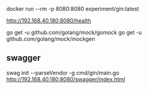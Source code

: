 

docker run --rm -p 8080:8080 experiment/gin:latest

http://192.168.40.180:8080/health


go get -u github.com/golang/mock/gomock
go get -u github.com/golang/mock/mockgen


## swagger

swag init --parseVendor -g cmd/gin/main.go
http://192.168.40.180:8080/swagger/index.html

